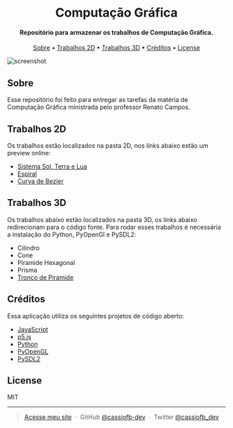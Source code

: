 <h1 align="center">
  Computação Gráfica
</h1>

<h4 align="center">Repositório para armazenar os trabalhos de Computação Gráfica.</h4>

<p align="center">
  <a href="#sobre">Sobre</a> •
  <a href="#trabalhos-2d">Trabalhos 2D</a> •
  <a href="#trabalhos-3d">Trabalhos 3D</a> •
  <a href="#créditos">Créditos</a> •
  <a href="#license">License</a>
</p>

![screenshot](https://i.imgur.com/K0E5iFC.jpg)

## Sobre

Esse repositório foi feito para entregar as tarefas da matéria de Computação Gráfica ministrada pelo professor Renato Campos.

## Trabalhos 2D

Os trabalhos estão localizados na pasta 2D, nos links abaixo estão um preview online:

- [Sistema Sol, Terra e Lua](https://codepen.io/cassiofb-dev/full/vYWYaao)
- [Espiral](https://codepen.io/cassiofb-dev/full/vYJogzM)
- [Curva de Bezier](https://codepen.io/cassiofb-dev/full/yLzbOKK)

## Trabalhos 3D

Os trabalhos abaixo estão localizados na pasta 3D, os links abaixo redirecionam para o código fonte.
Para rodar esses trabalhos é necessária a instalação do Python, PyOpenGl e PySDL2:

- Cilindro
- Cone
- Piramide Hexagonal
- Prisma
- [Tronco de Piramide](https://github.com/cassiofb-dev/bcc/blob/master/computacao%20grafica/3d/05-tronco-piramide.py)

## Créditos

Essa aplicação utiliza os seguintes projetos de código aberto:

- [JavaScript](https://tc39.es/ecma262/)
- [p5.js](https://p5js.org/)
- [Python](https://www.python.org/)
- [PyOpenGL](https://pypi.org/project/PyOpenGL/)
- [PySDL2](https://pypi.org/project/PySDL2/)

## License

MIT

---

> [Acesse meu site](https://cassiofernando.netlify.app/) &nbsp;&middot;&nbsp;
> GitHub [@cassiofb-dev](https://github.com/cassiofb-dev) &nbsp;&middot;&nbsp;
> Twitter [@cassiofb_dev](https://twitter.com/cassiofb_dev)
